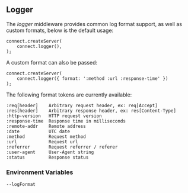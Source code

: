 ## Logger

The _logger_ middleware provides common log format support, as well as custom formats, below is the default usage:

    connect.createServer(
		connect.logger(),
	);

A custom format can also be passed:

    connect.createServer(
		connect.logger({ format: ':method :url :response-time' })
    );

The following format tokens are currently available:

    :req[header]    Arbitrary request header, ex: req[Accept]
    :res[header]    Arbitrary response header, ex: res[Content-Type]
    :http-version   HTTP request version
    :response-time  Response time in milliseconds
    :remote-addr    Remote address
    :date           UTC date
    :method         Request method
    :url            Request url
    :referrer       Request referrer / referer
    :user-agent     User-Agent string
    :status         Response status

### Environment Variables

    --logFormat